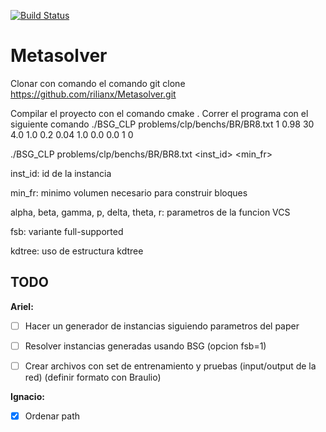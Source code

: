 [![Build Status](https://travis-ci.org/rilianx/Metasolver.svg?branch=mop-bsg)](https://travis-ci.org/rilianx/Metasolver)
# Metasolver


Clonar con comando el comando
git clone https://github.com/rilianx/Metasolver.git

Compilar el proyecto con el comando
cmake .
Correr el programa con el siguiente comando
./BSG_CLP problems/clp/benchs/BR/BR8.txt 1 0.98 30 4.0 1.0 0.2 0.04 1.0 0.0 0.0 1 0


./BSG_CLP problems/clp/benchs/BR/BR8.txt <inst_id> <min_fr> <maxtime> <alpha> <beta> <gamma> <p> <delta> <theta> <r> <fsb> <kdtree>

inst_id: id de la instancia

min_fr: minimo volumen necesario para construir bloques

alpha, beta, gamma, p, delta, theta, r: parametros de la funcion VCS 

fsb: variante full-supported

kdtree: uso de estructura kdtree

TODO
----

**Ariel:**
- [ ] Hacer un generador de instancias siguiendo parametros del paper
- [ ] Resolver instancias generadas usando BSG (opcion fsb=1)
- [ ] Crear archivos con set de entrenamiento y pruebas (input/output de la red) (definir formato con Braulio)


**Ignacio:**
- [x] Ordenar path


